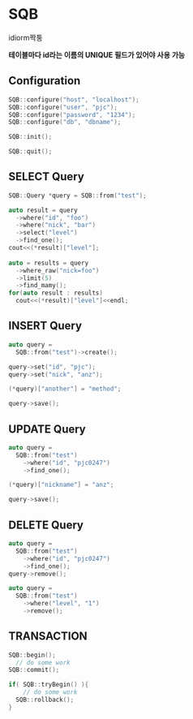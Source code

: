 SQB
===

idiorm짝퉁

__테이블마다 id라는 이름의 UNIQUE 필드가 있어야 사용 가능__

Configuration
----
```C++
SQB::configure("host", "localhost");
SQB::configure("user", "pjc");
SQB::configure("password", "1234");
SQB::configure("db", "dbname");

SQB::init();

SQB::quit();
```

SELECT Query
----
```C++
SQB::Query *query = SQB::from("test");

auto result = query
  ->where("id", "foo")
  ->where("nick", "bar")
  ->select("level")
  ->find_one();
cout<<(*result)["level"];
  
auto = results = query
  ->where_raw("nick=foo")
  ->limit(5)
  ->find_mamy();
for(auto result : results)
  cout<<(*result)["level"]<<endl;
```

INSERT Query
----

```C++
auto query =
  SQB::from("test")->create();

query->set("id", "pjc");
query->set("nick", "anz");

(*query)["another"] = "method";

query->save();
```

UPDATE Query
----

```C++
auto query =
  SQB::from("test")
    ->where("id", "pjc0247")
    ->find_one();

(*query)["nickname"] = "anz";

query->save();
```

DELETE Query
----

```C++
auto query =
  SQB::from("test")
    ->where("id", "pjc0247")
    ->find_one();
query->remove();

auto query = 
  SQB::from("test")
    ->where("level", "1")
    ->remove();
```

TRANSACTION
----
```C++
SQB::begin();
  // do some work
SQB::commit();

if( SQB::tryBegin() ){
    // do some work
  SQB::rollback();
}
```

